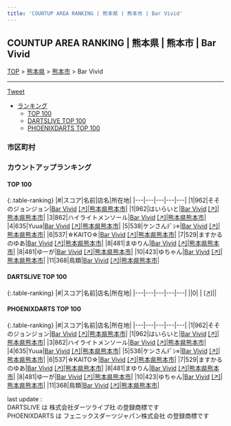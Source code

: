 ```yaml
---
title: 'COUNTUP AREA RANKING | 熊本県 | 熊本市 | Bar Vivid'
---
```

## COUNTUP AREA RANKING | 熊本県 | 熊本市 | Bar Vivid

[TOP](/darts/rank/) > [熊本県](/darts/rank/熊本県/) > [熊本市](/darts/rank/熊本県/熊本市/) > Bar Vivid

___

<a href="https://twitter.com/share?ref_src=twsrc%5Etfw" data-text="COUNTUP AREA RANKING | 熊本県熊本市Bar Vivid" class="twitter-share-button" data-hashtags="DARTSLIVE,PHOENIXDARTS,darts,ダーツ" data-show-count="false">Tweet</a>

* [ランキング](#カウントアップランキング)
    * [TOP 100](#top-100)
    * [DARTSLIVE TOP 100](#dartslive-top-100)
    * [PHOENIXDARTS TOP 100](#phoenixdarts-top-100)

### 市区町村

<ul>

</ul>

### カウントアップランキング

#### TOP 100



{:.table-ranking}
|#|スコア|名前|店名|所在地|
|---|---|---|---|---|
|1|962|<span class="rank-name-pd">そそのジョンジョン</span>|<a href="/darts/rank/shops/92568.html">Bar Vivid</a> <a href="https://vs.phoenixdarts.com/jp/shop/shopDetailInfo/s_92568?s_seq=92568">[↗]</a>|<a href="/darts/rank/熊本県/熊本市">熊本県熊本市</a>|
|1|962|<span class="rank-name-pd">はいらいと</span>|<a href="/darts/rank/shops/92568.html">Bar Vivid</a> <a href="https://vs.phoenixdarts.com/jp/shop/shopDetailInfo/s_92568?s_seq=92568">[↗]</a>|<a href="/darts/rank/熊本県/熊本市">熊本県熊本市</a>|
|3|862|<span class="rank-name-pd">ハイライトメンソール</span>|<a href="/darts/rank/shops/92568.html">Bar Vivid</a> <a href="https://vs.phoenixdarts.com/jp/shop/shopDetailInfo/s_92568?s_seq=92568">[↗]</a>|<a href="/darts/rank/熊本県/熊本市">熊本県熊本市</a>|
|4|635|<span class="rank-name-pd">Yuua</span>|<a href="/darts/rank/shops/92568.html">Bar Vivid</a> <a href="https://vs.phoenixdarts.com/jp/shop/shopDetailInfo/s_92568?s_seq=92568">[↗]</a>|<a href="/darts/rank/熊本県/熊本市">熊本県熊本市</a>|
|5|538|<span class="rank-name-pd">ケンさんﾃﾞｼ⭐︎</span>|<a href="/darts/rank/shops/92568.html">Bar Vivid</a> <a href="https://vs.phoenixdarts.com/jp/shop/shopDetailInfo/s_92568?s_seq=92568">[↗]</a>|<a href="/darts/rank/熊本県/熊本市">熊本県熊本市</a>|
|6|537|<span class="rank-name-pd">☆KAITO☆</span>|<a href="/darts/rank/shops/92568.html">Bar Vivid</a> <a href="https://vs.phoenixdarts.com/jp/shop/shopDetailInfo/s_92568?s_seq=92568">[↗]</a>|<a href="/darts/rank/熊本県/熊本市">熊本県熊本市</a>|
|7|529|<span class="rank-name-pd">ますかるのゆあ</span>|<a href="/darts/rank/shops/92568.html">Bar Vivid</a> <a href="https://vs.phoenixdarts.com/jp/shop/shopDetailInfo/s_92568?s_seq=92568">[↗]</a>|<a href="/darts/rank/熊本県/熊本市">熊本県熊本市</a>|
|8|481|<span class="rank-name-pd">まゆりん</span>|<a href="/darts/rank/shops/92568.html">Bar Vivid</a> <a href="https://vs.phoenixdarts.com/jp/shop/shopDetailInfo/s_92568?s_seq=92568">[↗]</a>|<a href="/darts/rank/熊本県/熊本市">熊本県熊本市</a>|
|8|481|<span class="rank-name-pd">ゆーが</span>|<a href="/darts/rank/shops/92568.html">Bar Vivid</a> <a href="https://vs.phoenixdarts.com/jp/shop/shopDetailInfo/s_92568?s_seq=92568">[↗]</a>|<a href="/darts/rank/熊本県/熊本市">熊本県熊本市</a>|
|10|423|<span class="rank-name-pd">ゆちゃん</span>|<a href="/darts/rank/shops/92568.html">Bar Vivid</a> <a href="https://vs.phoenixdarts.com/jp/shop/shopDetailInfo/s_92568?s_seq=92568">[↗]</a>|<a href="/darts/rank/熊本県/熊本市">熊本県熊本市</a>|
|11|368|<span class="rank-name-pd">鳥類</span>|<a href="/darts/rank/shops/92568.html">Bar Vivid</a> <a href="https://vs.phoenixdarts.com/jp/shop/shopDetailInfo/s_92568?s_seq=92568">[↗]</a>|<a href="/darts/rank/熊本県/熊本市">熊本県熊本市</a>|


#### DARTSLIVE TOP 100



{:.table-ranking}
|#|スコア|名前|店名|所在地|
|---|---|---|---|---|
||0|<span class="rank-name-dl"> </span>|<a href="/darts/rank/shops/.html"></a> <a href="">[↗]</a>|<a href="/darts/rank//"></a>|


#### PHOENIXDARTS TOP 100



{:.table-ranking}
|#|スコア|名前|店名|所在地|
|---|---|---|---|---|
|1|962|<span class="rank-name-pd">そそのジョンジョン</span>|<a href="/darts/rank/shops/92568.html">Bar Vivid</a> <a href="https://vs.phoenixdarts.com/jp/shop/shopDetailInfo/s_92568?s_seq=92568">[↗]</a>|<a href="/darts/rank/熊本県/熊本市">熊本県熊本市</a>|
|1|962|<span class="rank-name-pd">はいらいと</span>|<a href="/darts/rank/shops/92568.html">Bar Vivid</a> <a href="https://vs.phoenixdarts.com/jp/shop/shopDetailInfo/s_92568?s_seq=92568">[↗]</a>|<a href="/darts/rank/熊本県/熊本市">熊本県熊本市</a>|
|3|862|<span class="rank-name-pd">ハイライトメンソール</span>|<a href="/darts/rank/shops/92568.html">Bar Vivid</a> <a href="https://vs.phoenixdarts.com/jp/shop/shopDetailInfo/s_92568?s_seq=92568">[↗]</a>|<a href="/darts/rank/熊本県/熊本市">熊本県熊本市</a>|
|4|635|<span class="rank-name-pd">Yuua</span>|<a href="/darts/rank/shops/92568.html">Bar Vivid</a> <a href="https://vs.phoenixdarts.com/jp/shop/shopDetailInfo/s_92568?s_seq=92568">[↗]</a>|<a href="/darts/rank/熊本県/熊本市">熊本県熊本市</a>|
|5|538|<span class="rank-name-pd">ケンさんﾃﾞｼ⭐︎</span>|<a href="/darts/rank/shops/92568.html">Bar Vivid</a> <a href="https://vs.phoenixdarts.com/jp/shop/shopDetailInfo/s_92568?s_seq=92568">[↗]</a>|<a href="/darts/rank/熊本県/熊本市">熊本県熊本市</a>|
|6|537|<span class="rank-name-pd">☆KAITO☆</span>|<a href="/darts/rank/shops/92568.html">Bar Vivid</a> <a href="https://vs.phoenixdarts.com/jp/shop/shopDetailInfo/s_92568?s_seq=92568">[↗]</a>|<a href="/darts/rank/熊本県/熊本市">熊本県熊本市</a>|
|7|529|<span class="rank-name-pd">ますかるのゆあ</span>|<a href="/darts/rank/shops/92568.html">Bar Vivid</a> <a href="https://vs.phoenixdarts.com/jp/shop/shopDetailInfo/s_92568?s_seq=92568">[↗]</a>|<a href="/darts/rank/熊本県/熊本市">熊本県熊本市</a>|
|8|481|<span class="rank-name-pd">まゆりん</span>|<a href="/darts/rank/shops/92568.html">Bar Vivid</a> <a href="https://vs.phoenixdarts.com/jp/shop/shopDetailInfo/s_92568?s_seq=92568">[↗]</a>|<a href="/darts/rank/熊本県/熊本市">熊本県熊本市</a>|
|8|481|<span class="rank-name-pd">ゆーが</span>|<a href="/darts/rank/shops/92568.html">Bar Vivid</a> <a href="https://vs.phoenixdarts.com/jp/shop/shopDetailInfo/s_92568?s_seq=92568">[↗]</a>|<a href="/darts/rank/熊本県/熊本市">熊本県熊本市</a>|
|10|423|<span class="rank-name-pd">ゆちゃん</span>|<a href="/darts/rank/shops/92568.html">Bar Vivid</a> <a href="https://vs.phoenixdarts.com/jp/shop/shopDetailInfo/s_92568?s_seq=92568">[↗]</a>|<a href="/darts/rank/熊本県/熊本市">熊本県熊本市</a>|
|11|368|<span class="rank-name-pd">鳥類</span>|<a href="/darts/rank/shops/92568.html">Bar Vivid</a> <a href="https://vs.phoenixdarts.com/jp/shop/shopDetailInfo/s_92568?s_seq=92568">[↗]</a>|<a href="/darts/rank/熊本県/熊本市">熊本県熊本市</a>|


<div class="footer border-top border-gray-light mt-5 pt-3 text-right text-gray">
    last update : <span style="font-weight: italic" id="foot_last_modified"></span><br />
    DARTSLIVE は 株式会社ダーツライブ社 の登録商標です<br />
    PHOENIXDARTS は フェニックスダーツジャパン株式会社 の登録商標です<br />
</div>

<script src="https://cdnjs.cloudflare.com/ajax/libs/jquery.tablesorter/2.31.3/js/jquery.tablesorter.min.js" integrity="sha512-qzgd5cYSZcosqpzpn7zF2ZId8f/8CHmFKZ8j7mU4OUXTNRd5g+ZHBPsgKEwoqxCtdQvExE5LprwwPAgoicguNg==" crossorigin="anonymous" referrerpolicy="no-referrer"></script>
<link rel="stylesheet" href="https://cdnjs.cloudflare.com/ajax/libs/jquery.tablesorter/2.31.3/css/theme.default.min.css" integrity="sha512-wghhOJkjQX0Lh3NSWvNKeZ0ZpNn+SPVXX1Qyc9OCaogADktxrBiBdKGDoqVUOyhStvMBmJQ8ZdMHiR3wuEq8+w==" crossorigin="anonymous" referrerpolicy="no-referrer" />
<script>
$(function() {
    $(".table-ranking").tablesorter({sortList:[[0, 0]]});
    $("#foot_last_modified").text(formatDate(new Date(document.lastModified), 'yyyy-MM-dd HH:mm:ss'));
});
</script>

<script async src="https://platform.twitter.com/widgets.js" charset="utf-8"></script>